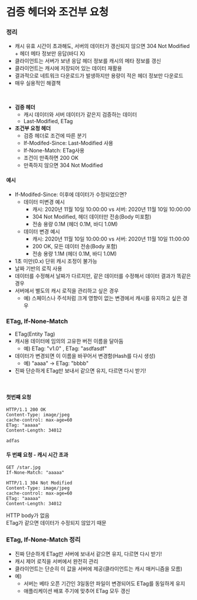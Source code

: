 # 검증 헤더와 조건부 요청

### 정리
- 캐시 유효 시간이 초과해도, 서버의 데이터가 갱신되지 않으면 304 Not Modified + 헤더 메타 정보만 응답(바디 X)
- 클라이언트는 서버가 보낸 응답 헤더 정보를 캐시의 메타 정보를 갱신
- 클라이언트는 캐시에 저장되어 있는 데이터 재활용
- 결과적으로 네트워크 다운로드가 발생하지만 용량이 적은 헤더 정보만 다운로드
- 매우 실용적인 해결책

<br>

- **검증 헤더**
  - 캐시 데이터와 서버 데이터가 같은지 검증하는 데이터
  - Last-Modified, ETag
- **조건부 요청 헤더**
  - 검증 헤더로 조건에 따른 분기
  - If-Modifed-Since: Last-Modified 사용
  - If-None-Match: ETag사용
  - 조건이 만족하면 200 OK
  - 만족하지 않으면 304 Not Modified

#### 예시
- If-Modifed-Since: 이후에 데이터가 수정되었으면?
  - 데이터 미변경 예시
    - 캐시: 2020년 11월 10일 10:00:00 vs 서버: 2020년 11월 10일 10:00:00
    - 304 Not Modified, 헤더 데이터만 전송(Body 미포함)
    - 전송 용량 0.1M (헤더 0.1M, 바디 1.0M)
  - 데이터 변경 예시
    - 캐시: 2020년 11월 10일 10:00:00 vs 서버: 2020년 11월 10일 11:00:00
    - 200 OK, 모든 데이터 전송(Body 포함)
    - 전송 용량 1.1M (헤더 0.1M, 바디 1.0M)
- 1초 미만(0.x) 단위 캐시 조정이 불가능
- 날짜 기반의 로직 사용
- 데이터를 수정해서 날짜가 다르지만, 같은 데이터를 수정해서 데이터 결과가 똑같은 경우
- 서버에서 별도의 캐시 로직을 관리하고 싶은 경우
  - 예) 스페이스나 주석처럼 크게 영향이 없는 변경에서 캐시를 유지하고 싶은 경우

### ETag, If-None-Match

- ETag(Entity Tag)
- 캐시용 데이터에 임의의 고유한 버전 이름을 달아둠
  - 예) ETag: "v1.0" , ETag: "asdfasdf"
- 데이터가 변경되면 이 이름을 바꾸어서 변경함(Hash를 다시 생성)
  - 예) "aaaa" -> ETag: "bbbb"
- 진짜 단순하게 ETag만 보내서 같으면 유지, 다르면 다시 받기!

<br>

#### 첫번째 요청
```
HTTP/1.1 200 OK
Content-Type: image/jpeg
cache-control: max-age=60
ETag: "aaaaa"
Content-Length: 34012

adfas
```

#### 두 번째 요청 - 캐시 시간 초과

```
GET /star.jpg
If-None-Match: "aaaaa"
```
```
HTTP/1.1 304 Not Modified
Content-Type: image/jpeg
cache-control: max-age=60
ETag: "aaaaa"
Content-Length: 34012
```
HTTP body가 없음  
ETag가 같으면 데이터가 수정되지 않았기 때문

### ETag, If-None-Match 정리
- 진짜 단순하게 ETag만 서버에 보내서 같으면 유지, 다르면 다시 받기!
- 캐시 제어 로직을 서버에서 완전히 관리
- 클라이언트는 단순히 이 값을 서버에 제공(클라이언트는 캐시 매커니즘을 모름)
- 예)
  - 서버는 베타 오픈 기간인 3일동안 파일이 변경되어도 ETag를 동일하게 유지
  - 애플리케이션 배포 주기에 맞추어 ETag 모두 갱신
